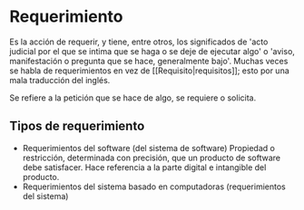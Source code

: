 # Requerimiento
Es la acción de requerir, y tiene, entre otros, los significados de 'acto judicial por el que se intima que se haga o se deje de ejecutar algo' o 'aviso, manifestación o pregunta que se hace, generalmente bajo'. Muchas veces se habla de requerimientos en vez de [[Requisito|requisitos]]; esto por una mala traducción del inglés. 

Se refiere a la petición que se hace de algo, se requiere o solicita. 

## Tipos de requerimiento
- Requerimientos del software (del sistema de software)
	Propiedad o restricción, determinada con precisión, que un producto de software debe satisfacer. Hace referencia a la parte digital e intangible del producto. 
- Requerimientos del sistema basado en computadoras (requerimientos del sistema)